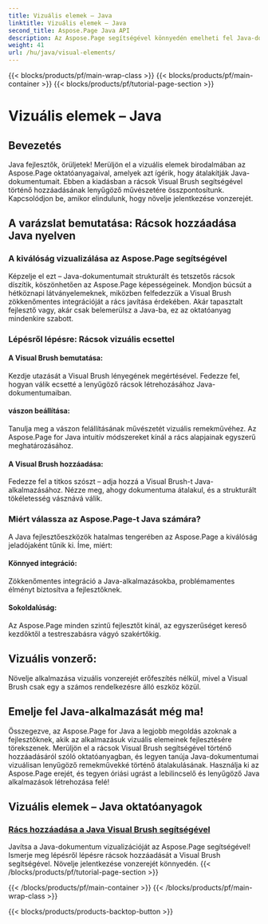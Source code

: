 ```yaml
---
title: Vizuális elemek – Java
linktitle: Vizuális elemek – Java
second_title: Aspose.Page Java API
description: Az Aspose.Page segítségével könnyedén emelheti fel Java-dokumentumait! Ebben a lépésenkénti oktatóanyagban megtudhatja, hogyan javíthatja alkalmazását rácsok hozzáadásával a Visual Brush segítségével.
weight: 41
url: /hu/java/visual-elements/
---
```


{{< blocks/products/pf/main-wrap-class >}}
{{< blocks/products/pf/main-container >}}
{{< blocks/products/pf/tutorial-page-section >}}

# Vizuális elemek – Java

## Bevezetés

Java fejlesztők, örüljetek! Merüljön el a vizuális elemek birodalmában az Aspose.Page oktatóanyagaival, amelyek azt ígérik, hogy átalakítják Java-dokumentumait. Ebben a kiadásban a rácsok Visual Brush segítségével történő hozzáadásának lenyűgöző művészetére összpontosítunk. Kapcsolódjon be, amikor elindulunk, hogy növelje jelentkezése vonzerejét.

## A varázslat bemutatása: Rácsok hozzáadása Java nyelven

### A kiválóság vizualizálása az Aspose.Page segítségével
Képzelje el ezt – Java-dokumentumait strukturált és tetszetős rácsok díszítik, köszönhetően az Aspose.Page képességeinek. Mondjon búcsút a hétköznapi látványelemeknek, miközben felfedezzük a Visual Brush zökkenőmentes integrációját a rács javítása érdekében. Akár tapasztalt fejlesztő vagy, akár csak belemerülsz a Java-ba, ez az oktatóanyag mindenkire szabott.

### Lépésről lépésre: Rácsok vizuális ecsettel

#### A Visual Brush bemutatása:
Kezdje utazását a Visual Brush lényegének megértésével. Fedezze fel, hogyan válik ecsetté a lenyűgöző rácsok létrehozásához Java-dokumentumaiban.

#### vászon beállítása:
Tanulja meg a vászon felállításának művészetét vizuális remekművéhez. Az Aspose.Page for Java intuitív módszereket kínál a rács alapjainak egyszerű meghatározásához.

#### A Visual Brush hozzáadása:
Fedezze fel a titkos szószt – adja hozzá a Visual Brush-t Java-alkalmazásához. Nézze meg, ahogy dokumentuma átalakul, és a strukturált tökéletesség vásznává válik.

### Miért válassza az Aspose.Page-t Java számára?

A Java fejlesztőeszközök hatalmas tengerében az Aspose.Page a kiválóság jeladójaként tűnik ki. Íme, miért:

#### Könnyed integráció:
Zökkenőmentes integráció a Java-alkalmazásokba, problémamentes élményt biztosítva a fejlesztőknek.

#### Sokoldalúság:
Az Aspose.Page minden szintű fejlesztőt kínál, az egyszerűséget kereső kezdőktől a testreszabásra vágyó szakértőkig.

## Vizuális vonzerő:
Növelje alkalmazása vizuális vonzerejét erőfeszítés nélkül, mivel a Visual Brush csak egy a számos rendelkezésre álló eszköz közül.

## Emelje fel Java-alkalmazását még ma!

Összegezve, az Aspose.Page for Java a legjobb megoldás azoknak a fejlesztőknek, akik az alkalmazásuk vizuális elemeinek fejlesztésére törekszenek. Merüljön el a rácsok Visual Brush segítségével történő hozzáadásáról szóló oktatóanyagban, és legyen tanúja Java-dokumentumai vizuálisan lenyűgöző remekművekké történő átalakulásának. Használja ki az Aspose.Page erejét, és tegyen óriási ugrást a lebilincselő és lenyűgöző Java alkalmazások létrehozása felé!
## Vizuális elemek – Java oktatóanyagok
### [Rács hozzáadása a Java Visual Brush segítségével](./add-grid/)
Javítsa a Java-dokumentum vizualizációját az Aspose.Page segítségével! Ismerje meg lépésről lépésre rácsok hozzáadását a Visual Brush segítségével. Növelje jelentkezése vonzerejét könnyedén.
{{< /blocks/products/pf/tutorial-page-section >}}

{{< /blocks/products/pf/main-container >}}
{{< /blocks/products/pf/main-wrap-class >}}

{{< blocks/products/products-backtop-button >}}
